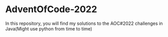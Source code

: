 # AdventOfCode-2022
In this repository, you will find my solutions to the AOC#2022 challenges in Java(Might use python from time to time)
